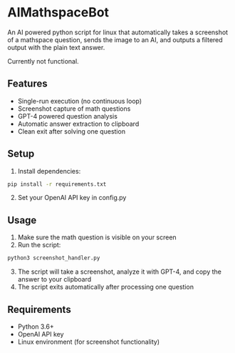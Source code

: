 # AIMathspaceBot
An AI powered python script for linux that automatically takes a screenshot of a mathspace question, sends the image to an AI, and outputs a filtered output with the plain text answer.

Currently not functional.

## Features
- Single-run execution (no continuous loop)
- Screenshot capture of math questions
- GPT-4 powered question analysis
- Automatic answer extraction to clipboard
- Clean exit after solving one question

## Setup
1. Install dependencies:
```bash
pip install -r requirements.txt
```

2. Set your OpenAI API key in config.py

## Usage
1. Make sure the math question is visible on your screen
2. Run the script:
```bash
python3 screenshot_handler.py
```
3. The script will take a screenshot, analyze it with GPT-4, and copy the answer to your clipboard
4. The script exits automatically after processing one question

## Requirements
- Python 3.6+
- OpenAI API key
- Linux environment (for screenshot functionality)
